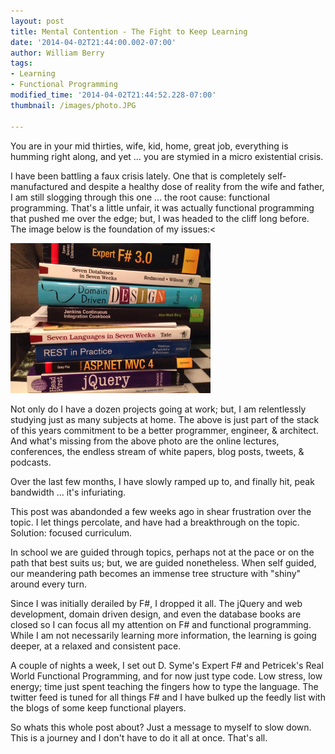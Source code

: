 ```yaml
---
layout: post
title: Mental Contention - The Fight to Keep Learning
date: '2014-04-02T21:44:00.002-07:00'
author: William Berry
tags:
- Learning
- Functional Programming
modified_time: '2014-04-02T21:44:52.228-07:00'
thumbnail: /images/photo.JPG

---
```


You are in your mid thirties, wife, kid, home, great job, everything is 
humming right along, and yet … you are stymied in a micro existential 
crisis. 

I have been battling a faux crisis lately.  One that is completely 
self-manufactured and despite a healthy dose of reality from the wife and 
father, I am still slogging through this one … the root cause: functional 
programming.  That's a little unfair, it was actually functional programming 
that pushed me over the edge; but, I was headed to the cliff long before.  The 
image below is the foundation of my issues:<

[<img border="0" src="/images/photo.JPG" height="240" width="320" />](/images/photo.JPG)

Not only do I have a dozen projects going at work; but, I am relentlessly 
studying just as many subjects at home.  The above is just part of the stack 
of this years commitment to be a better programmer, engineer, & architect. 
 And what's missing from the above photo are the online lectures, conferences, 
the endless stream of white papers, blog posts, tweets, & podcasts.  

Over the last few months, I have slowly ramped up to, and finally hit, 
peak bandwidth … it's infuriating.  

This post was abandonded a few weeks ago in 
shear frustration over the topic.  I let things percolate, and have had a 
breakthrough on the topic.  Solution: focused curriculum.

In school we are guided through topics, perhaps 
not at the pace or on the path that best suits us; but, we are guided 
nonetheless.  When self guided, our meandering path becomes an immense tree 
structure with "shiny" around every turn. 

Since I was initially derailed by F#, I dropped it all.  The jQuery and web 
development, domain driven design, and even the database books are closed so I 
can focus all my attention on F# and functional programming.  While I am not 
necessarily learning more information, the learning is going deeper, at a 
relaxed and consistent pace. 

A couple of nights a week, I set out D. Syme's Expert F# and Petricek's Real 
World Functional Programming, and for now just type code.  Low stress, low 
energy; time just spent teaching the fingers how to type the language.  The 
twitter feed is tuned for all things F# and I have bulked up the feedly list 
with the blogs of some keep functional players. 

So whats this whole post about?  Just a message to myself to slow down.  This 
is a journey and I don't have to do it all at once.  That's all.
